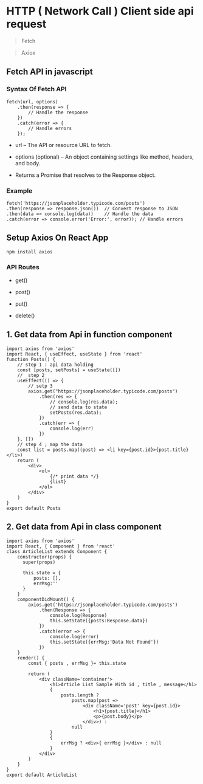 # HTTP ( Network Call ) Client side api request

> Fetch

> Axiox


## Fetch API in javascript 

### Syntax Of Fetch API 

```
fetch(url, options)
    .then(response => {
        // Handle the response
    })
    .catch(error => {
        // Handle errors
    });
```

- url – The API or resource URL to fetch.

- options (optional) – An object containing settings like method, headers, and body.

- Returns a Promise that resolves to the Response object.

### Example 

```
fetch('https://jsonplaceholder.typicode.com/posts')
.then(response => response.json())  // Convert response to JSON
.then(data => console.log(data))    // Handle the data
.catch(error => console.error('Error:', error)); // Handle errors
```

## Setup Axios On React App

```
npm install axios
```

### API Routes

- get()

- post()

- put()

- delete()

## 1. Get data from Api in function component 

```
import axios from 'axios'
import React, { useEffect, useState } from 'react'
function Posts() {
    // step 1 : api data holding
    const [posts, setPosts] = useState([])
    //  step 2
    useEffect(() => {
        // setp 3 
        axios.get("https://jsonplaceholder.typicode.com/posts")
            .then(res => {
                // console.log(res.data);
                // send data to state
                setPosts(res.data);
            })
            .catch(err => {
                console.log(err)
            })
    }, [])
    // step 4 ; map the data 
    const list = posts.map((post) => <li key={post.id}>{post.title}</li>)
    return (
        <div>
            <ol>
                {/* print data */}
                {list}
            </ol>
        </div>
    )
}
export default Posts
```
## 2. Get data from Api in class component 

```
import axios from 'axios'
import React, { Component } from 'react'
class ArticleList extends Component {
    constructor(props) {
      super(props)
    
      this.state = {
          posts: [],
          errMsg:''
      }
    }
    componentDidMount() {
        axios.get('https://jsonplaceholder.typicode.com/posts')
            .then(Response => {
                console.log(Response)
                this.setState({posts:Response.data})
            })
            .catch(error => {
                console.log(error)
                this.setState({errMsg:'Data Not Found'})
            })
    }
    render() {
        const { posts , errMsg }= this.state

        return (
            <div className='container'>
                <h1>Article List Sample With id , title , message</h1>
                {
                    posts.length ?
                        posts.map(post =>
                            <div className='post' key={post.id}>
                                <h1>{post.title}</h1>
                                <p>{post.body}</p>
                            </div>) :
                        null
                }
                {
                    errMsg ? <div>{ errMsg }</div> : null
                }
            </div>
        )
    }
}
export default ArticleList
```

